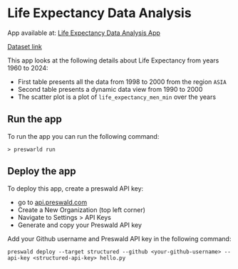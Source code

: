 # Life Expectancy Data Analysis

App available at: [Life Expectancy Data Analysis App](https://preswald-life-expectancy-dataset-438596-qzdwxeax-ndjz2ws6la-ue.a.run.app/)

[Dataset link](https://www.kaggle.com/datasets/fredericksalazar/life-expectancy-1960-to-present-global)

This app looks at the following details about Life Expectancy from years 1960 to 2024:

- First table presents all the data from 1998 to 2000 from the region `ASIA`
- Second table presents a dynamic data view from 1990 to 2000 
- The scatter plot is a plot of `life_expectancy_men_min` over the years


## Run the app

To run the app you can run the following command:

```
> preswarld run
```

## Deploy the app

To deploy this app, create a preswald API key:
- go to [api.preswald.com](api.preswald.com)
- Create a New Organization (top left corner)
- Navigate to Settings > API Keys
- Generate and copy your Preswald API key

Add your Github username and Preswald API key in the following command:

```
preswald deploy --target structured --github <your-github-username> --api-key <structured-api-key> hello.py
```
